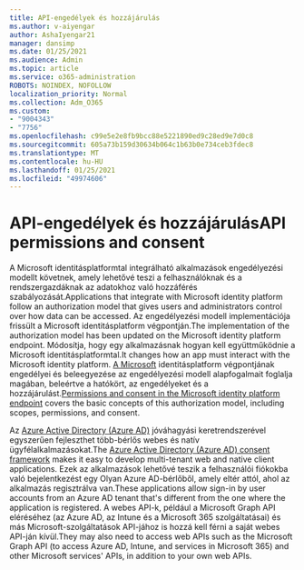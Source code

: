 ```yaml
---
title: API-engedélyek és hozzájárulás
ms.author: v-aiyengar
author: AshaIyengar21
manager: dansimp
ms.date: 01/25/2021
ms.audience: Admin
ms.topic: article
ms.service: o365-administration
ROBOTS: NOINDEX, NOFOLLOW
localization_priority: Normal
ms.collection: Adm_O365
ms.custom:
- "9004343"
- "7756"
ms.openlocfilehash: c99e5e2e8fb9bcc88e5221890ed9c28ed9e7d0c8
ms.sourcegitcommit: 605a73b159d30634b064c1b63b0e734ceb3fdec8
ms.translationtype: MT
ms.contentlocale: hu-HU
ms.lasthandoff: 01/25/2021
ms.locfileid: "49974606"
---
```

# <a name="api-permissions-and-consent"></a><span data-ttu-id="53607-102">API-engedélyek és hozzájárulás</span><span class="sxs-lookup"><span data-stu-id="53607-102">API permissions and consent</span></span>

<span data-ttu-id="53607-103">A Microsoft identitásplatformtal integrálható alkalmazások engedélyezési modellt követnek, amely lehetővé teszi a felhasználóknak és a rendszergazdáknak az adatokhoz való hozzáférés szabályozását.</span><span class="sxs-lookup"><span data-stu-id="53607-103">Applications that integrate with Microsoft identity platform follow an authorization model that gives users and administrators control over how data can be accessed.</span></span> <span data-ttu-id="53607-104">Az engedélyezési modell implementációja frissült a Microsoft identitásplatform végpontján.</span><span class="sxs-lookup"><span data-stu-id="53607-104">The implementation of the authorization model has been updated on the Microsoft identity platform endpoint.</span></span> <span data-ttu-id="53607-105">Módosítja, hogy egy alkalmazásnak hogyan kell együttműködnie a Microsoft identitásplatformtal.</span><span class="sxs-lookup"><span data-stu-id="53607-105">It changes how an app must interact with the Microsoft identity platform.</span></span> <span data-ttu-id="53607-106">[A Microsoft](https://docs.microsoft.com/azure/active-directory/develop/v2-permissions-and-consent) identitásplatform végpontjának engedélyei és beleegyezése az engedélyezési modell alapfogalmait foglalja magában, beleértve a hatókört, az engedélyeket és a hozzájárulást.</span><span class="sxs-lookup"><span data-stu-id="53607-106">[Permissions and consent in the Microsoft identity platform endpoint](https://docs.microsoft.com/azure/active-directory/develop/v2-permissions-and-consent) covers the basic concepts of this authorization model, including scopes, permissions, and consent.</span></span>

<span data-ttu-id="53607-107">Az [Azure Active Directory (Azure AD)](https://docs.microsoft.com/azure/active-directory/develop/consent-framework) jóváhagyási keretrendszerével egyszerűen fejleszthet több-bérlős webes és natív ügyfélalkalmazásokat.</span><span class="sxs-lookup"><span data-stu-id="53607-107">The [Azure Active Directory (Azure AD) consent framework](https://docs.microsoft.com/azure/active-directory/develop/consent-framework) makes it easy to develop multi-tenant web and native client applications.</span></span> <span data-ttu-id="53607-108">Ezek az alkalmazások lehetővé teszik a felhasználói fiókokba való bejelentkezést egy Olyan Azure AD-bérlőből, amely eltér attól, ahol az alkalmazás regisztrálva van.</span><span class="sxs-lookup"><span data-stu-id="53607-108">These applications allow sign-in by user accounts from an Azure AD tenant that's different from the one where the application is registered.</span></span> <span data-ttu-id="53607-109">A webes API-k, például a Microsoft Graph API eléréséhez (az Azure AD, az Intune és a Microsoft 365 szolgáltatásai) és más Microsoft-szolgáltatások API-jához is hozzá kell férni a saját webes API-ján kívül.</span><span class="sxs-lookup"><span data-stu-id="53607-109">They may also need to access web APIs such as the Microsoft Graph API (to access Azure AD, Intune, and services in Microsoft 365) and other Microsoft services' APIs, in addition to your own web APIs.</span></span>

